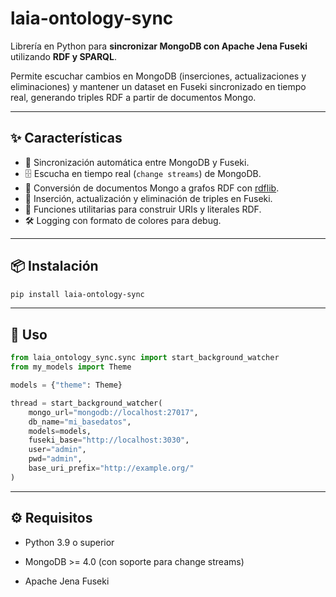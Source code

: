 # laia-ontology-sync

Librería en Python para **sincronizar MongoDB con Apache Jena Fuseki** utilizando **RDF y SPARQL**.

Permite escuchar cambios en MongoDB (inserciones, actualizaciones y eliminaciones) y mantener un dataset en Fuseki sincronizado en tiempo real, generando triples RDF a partir de documentos Mongo.

---

## ✨ Características

- 🔄 Sincronización automática entre MongoDB y Fuseki.
- 🗄️ Escucha en tiempo real (`change streams`) de MongoDB.
- 🧩 Conversión de documentos Mongo a grafos RDF con [rdflib](https://rdflib.readthedocs.io/).
- 📝 Inserción, actualización y eliminación de triples en Fuseki.
- 🔧 Funciones utilitarias para construir URIs y literales RDF.
- 🛠️ Logging con formato de colores para debug.

---

## 📦 Instalación

```bash
pip install laia-ontology-sync
```

---

## 🚀 Uso

```python
from laia_ontology_sync.sync import start_background_watcher
from my_models import Theme

models = {"theme": Theme}

thread = start_background_watcher(
    mongo_url="mongodb://localhost:27017",
    db_name="mi_basedatos",
    models=models,
    fuseki_base="http://localhost:3030",
    user="admin",
    pwd="admin",
    base_uri_prefix="http://example.org/"
)
```

---

## ⚙️ Requisitos

- Python 3.9 o superior

- MongoDB >= 4.0 (con soporte para change streams)

- Apache Jena Fuseki